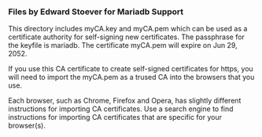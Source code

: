 ### Files by Edward Stoever for Mariadb Support
This directory includes myCA.key and myCA.pem which can be used as
a certificate authority for self-signing new certificates. The passphrase 
for the keyfile is mariadb. The certificate myCA.pem will expire on Jun 29, 2052.

If you use this CA certificate to create self-signed certificates for https, 
you will need to import the myCA.pem as a trused CA into the browsers that you use.

Each browser, such as Chrome, Firefox and Opera, has slightly different 
instructions for importing CA certificates. Use a search engine to find instructions 
for importing CA certificates that are specific for your browser(s).

